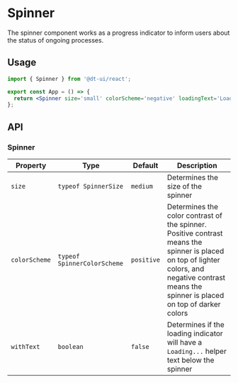 # Spinner

The spinner component works as a progress indicator to inform users about the status of ongoing processes.

## Usage

```jsx
import { Spinner } from '@dt-ui/react';

export const App = () => {
  return <Spinner size='small' colorScheme='negative' loadingText='Loading...' />;
};
```

## API

### Spinner

| Property        | Type                        | Default    | Description                                                                                                                                                                                        |
|-----------------|-----------------------------|------------|----------------------------------------------------------------------------------------------------------------------------------------------------------------------------------------------------|
| `size`          | `typeof SpinnerSize`        | `medium`   | Determines the size of the spinner                                                                                                                                                                 |
| `colorScheme`   | `typeof SpinnerColorScheme` | `positive` | Determines the color contrast of the spinner. Positive contrast means the spinner is placed on top of lighter colors, and negative contrast means the spinner is placed on top of darker colors    |
| `withText`      | `boolean`                   | `false`    | Determines if the loading indicator will have a `Loading...` helper text below the spinner                                                                                                         | 
